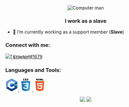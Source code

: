 <p align="center">
 <img src="https://media.tenor.com/SyQD6OI4AKYAAAAC/y2k.gif" alt="Computer man">
</p>
<h3 align="center">I work as a slave</h3>



- 🔭 I’m currently working as a support member (**Slave**)

<h3 align="left">Connect with me:</h3>
<p align="left">
<a href="https://discord.gg/!͓̽ 𝕮𝖗𝖎𝖕𝖈𝖍𝖎𝖊𝖋#1679" target="blank"><img align="center" src="https://raw.githubusercontent.com/rahuldkjain/github-profile-readme-generator/master/src/images/icons/Social/discord.svg" alt="!͓̽ 𝕮𝖗𝖎𝖕𝖈𝖍𝖎𝖊𝖋#1679" height="30" width="40" /></a>
</p>




<h3 align="left">Languages and Tools:</h3>
<p align="left"> <a href="https://www.w3schools.com/cpp/" target="_blank" rel="noreferrer"> <img src="https://raw.githubusercontent.com/devicons/devicon/master/icons/cplusplus/cplusplus-original.svg" alt="cplusplus" width="40" height="40"/> </a> <a href="https://www.w3schools.com/css/" target="_blank" rel="noreferrer"> <img src="https://raw.githubusercontent.com/devicons/devicon/master/icons/css3/css3-original-wordmark.svg" alt="css3" width="40" height="40"/> </a> <a href="https://www.w3.org/html/" target="_blank" rel="noreferrer"> <img src="https://raw.githubusercontent.com/devicons/devicon/master/icons/html5/html5-original-wordmark.svg" alt="html5" width="40" height="40"/> </a> </p>

<p align="center">
  <a href="#"><img src="https://github-readme-stats.vercel.app/api?username=Dildi&include_all_commits=true&count_private=true&&show_icons=true&theme=material-palenight" width="400"></a> 
  <a href="#"><img src="https://github-readme-streak-stats.herokuapp.com/?user=Dildi&count_private=true&show_icons=true&theme=material-palenight" width="400"></a>
</p>
